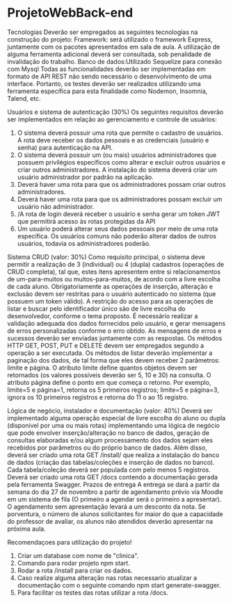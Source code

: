# ProjetoWebBack-end
Tecnologias
Deverão ser empregados as seguintes tecnologias na construção do projeto:
 Framework: será utilizado o framework Express, juntamente com os pacotes
apresentados em sala de aula. A utilização de alguma ferramenta adicional
deverá ser consultada, sob penalidade de invalidação do trabalho.
 Banco de dados:Utilizado Sequelize para conexão com Mysql 
 Todas as funcionalidades deverão ser implementadas em formato de API REST
não sendo necessário o desenvolvimento de uma interface. Portanto, os testes
deverão ser realizados utilizando uma ferramenta específica para esta finalidade
como Nodemon, Insomnia, Talend, etc.

Usuários e sistema de autenticação (30%)
Os seguintes requisitos deverão ser implementados em relação ao gerenciamento e
controle de usuários:
1. O sistema deverá possuir uma rota que permite o cadastro de usuários. A rota
deve receber os dados pessoais e as credenciais (usuário e senha) para
autenticação na API.
2. O sistema deverá possuir um (ou mais) usuários administradores que possuem
privilégios específicos como alterar e excluir outros usuários e criar outros
administradores. A instalação do sistema deverá criar um usuário administrador
por padrão na aplicação.
3. Deverá haver uma rota para que os administradores possam criar outros
administradores.
4. Deverá haver uma rota para que os administradores possam excluir um usuário
não administrador.
5. /A rota de login deverá receber o usuário e senha gerar um token JWT que
permitirá acesso às rotas protegidas da API
6. Um usuário poderá alterar seus dados pessoais por meio de uma rota
específica. Os usuários comuns não poderão alterar dados de outros usuários,
todavia os administradores poderão.

Sistema CRUD (valor: 30%)
Como requisito principal, o sistema deve permitir a realização de 3 (individual) ou 4
(dupla) cadastros (operações de CRUD completa), tal que, estes itens apresentem
entre si relacionamentos de um-para-muitos ou muitos-para-muitos, de acordo com a
livre escolha de cada aluno. Obrigatoriamente as operações de inserção, alteração e
exclusão devem ser restritas para o usuário autenticado no sistema (que possuem um
token válido). A restrição do acesso para as operações de listar e buscar pelo
identificador único são de livre escolha do desenvolvedor, conforme o tema proposto.
É necessário realizar a validação adequada dos dados fornecidos pelo usuário, e gerar
mensagens de erros personalizadas conforme o erro obtido. As mensagens de erros e
sucessos deverão ser enviadas juntamente com as respostas. Os métodos HTTP GET,
POST, PUT e DELETE devem ser empregados segundo a operação a ser executada.
Os métodos de listar deverão implementar a paginação dos dados, de tal forma que
eles devem receber 2 parâmetros: limite e página. O atributo limite define quantos
objetos devem ser retornados (os valores possíveis deverão ser 5, 10 e 30) na
consulta. O atributo página define o ponto em que começa o retorno. Por exemplo,
limite=5 e página=1, retorna os 5 primeiros registros; limite=5 e página=3, ignora os 10
primeiros registros e retorna do 11
o ao 15 registro.

Lógica de negócio, instalador e documentação (valor: 40%)
Deverá ser implementado alguma operação especial de livre escolha do aluno ou dupla
(disponível por uma ou mais rotas) implementando uma lógica de negócio que pode
envolver inserção/alteração no banco de dados, geração de consultas elaboradas e/ou
algum processamento dos dados sejam eles recebidos por parâmetros ou do próprio
banco de dados.
Além disso, deverá ser criado uma rota GET /install/ que realiza a instalação do banco
de dados (criação das tabelas/coleções e inserção de dados no banco). Cada
tabela/coleção deverá ser populada com pelo menos 5 registros.
Deverá ser criado uma rota GET /docs contendo a documentação gerada pela
ferramenta Swagger.
Prazos de entrega
A entrega se dará a partir da semana do dia 27 de novembro a partir de agendamento prévio
via Moodle em um sistema de fila (O primeiro a agendar será o primeiro a apresentar). O
agendamento sem apresentação levará a um desconto da nota. Se porventura, o número de
alunos solicitantes for maior do que a capacidade do professor de avaliar, os alunos não
atendidos deverão apresentar na próxima aula.


Recomendaçoes para utilização do projeto!

1. Criar um database com nome de "clinica".
2. Comando para rodar projeto npm start.
3. Rodar a rota /install para criar os dados. 
4. Caso realize alguma alteração nas rotas necessario atualizar a documentação com o seguinte comando npm start  generate-swagger.
5. Para facilitar os testes das rotas utilizar a rota /docs. 

